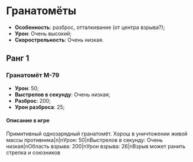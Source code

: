 # Гранатомёты

* **Особенность**: разброс, отталкивание (от центра взрыва?);
* **Урон**: Очень высокий;
* **Скорострельность**: Очень низкая.

## Ранг 1

### Гранатомёт M-79

* **Урон**: 50;
* **Выстрелов в секунду**: Очень низкая;
* **Разброс**: 200;
* **Урон разброса**: 25;

#### Описание в игре
Примитивный однозарядный гранатомёт. Хорош в уничтожении живой массы противника|n|nУрон: 50|nВыстрелов в секунду: Очень низкая|nОбласть взрыва: 200|nУрон взрыва: 26|nВзрыв может ранить стрелка и союзников